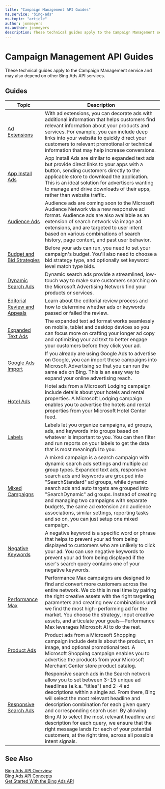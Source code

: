 ```yaml
---
title: "Campaign Management API Guides"
ms.service: "bing-ads"
ms.topic: "article"
author: jonmeyers
ms.author: jonmeyers
description: These technical guides apply to the Campaign Management service and may also depend on other Bing Ads API services.
---
```

# Campaign Management API Guides

These technical guides apply to the Campaign Management service and may also depend on other Bing Ads API services.  

## Guides

|Topic|Description|
|---------|---------------|
|[Ad Extensions](ad-extensions.md)|With ad extensions, you can decorate ads with additional information that helps customers find relevant information about your products and services. For example, you can include deep links into your website to quickly direct your customers to relevant promotional or technical information that may help increase conversions.|
|[App Install Ads](app-install-ads.md)|App Install Ads are similar to expanded text ads but provide direct links to your apps with a button, sending customers directly to the applicable store to download the application. This is an ideal solution for advertisers wanting to manage and drive downloads of their apps, rather than website traffic.|
|[Audience Ads](audience-ads.md)|Audience ads are coming soon to the Microsoft Audience Network via a new responsive ad format. Audience ads are also available as an extension of search network via image ad extensions, and are targeted to user intent based on various combinations of search history, page content, and past user behavior.|
|[Budget and Bid Strategies](budget-bid-strategies.md)|Before your ads can run, you need to set your campaign's budget. You'll also need to choose a bid strategy type, and optionally set keyword level match type bids. |
|[Dynamic Search Ads](dynamic-search-ads.md)|Dynamic search ads provide a streamlined, low-touch way to make sure customers searching on the Microsoft Advertising Network find your products or services.|
|[Editorial Review and Appeals](editorial-review-appeals.md)|Learn about the editorial review process and how to determine whether ads or keywords passed or failed the review.|
|[Expanded Text Ads](expanded-text-ads.md)|The expanded text ad format works seamlessly on mobile, tablet and desktop devices so you can focus more on crafting your longer ad copy and optimizing your ad text to better engage your customers before they click your ad.|
|[Google Ads Import](google-ads-import.md)|If you already are using Google Ads to advertise on Google, you can import these campaigns into Microsoft Advertising so that you can run the same ads on Bing. This is an easy way to expand your online advertising reach.|
|[Hotel Ads](hotel-ads.md)|Hotel ads from a Microsoft Lodging campaign include details about your hotels and rental properties. A Microsoft Lodging campaign enables you to advertise the hotels and rental properties from your Microsoft Hotel Center feed.|
|[Labels](labels.md)|Labels let you organize campaigns, ad groups, ads, and keywords into groups based on whatever is important to you. You can then filter and run reports on your labels to get the data that is most meaningful to you.|
|[Mixed Campaigns](mixed-campaigns.md)|A mixed campaign is a search campaign with dynamic search ads settings and multiple ad group types. Expanded text ads, responsive search ads and keywords are grouped into "SearchStandard" ad groups, while dynamic search ads and auto targets are grouped into "SearchDynamic" ad groups. Instead of creating and managing two campaigns with separate budgets, the same ad extension and audience associations, similar settings, reporting tasks and so on, you can just setup one mixed campaign.|
|[Negative Keywords](performance-max.md)|A negative keyword is a specific word or phrase that helps to prevent your ad from being displayed to customers who are unlikely to click your ad. You can use negative keywords to prevent your ad from being displayed if the user's search query contains one of your negative keywords.|
|[Performance Max](performance-max.md)|Performance Max campaigns are designed to find and convert more customers across the entire network. We do this in real time by pairing the right creative assets with the right targeting parameters and creating new combinations until we find the most high-performing ad for the market. You choose the strategy, input creative assets, and articulate your goals—Performance Max leverages Microsoft AI to do the rest. |
|[Product Ads](product-ads.md)|Product ads from a Microsoft Shopping campaign include details about the product, an image, and optional promotional text. A Microsoft Shopping campaign enables you to advertise the products from your Microsoft Merchant Center store product catalog.|
|[Responsive Search Ads](responsive-search-ads.md)|Responsive search ads in the Search network allow you to set between 3-15 unique ad headlines (a.k.a. "titles") and 2-4 ad descriptions within a single ad. From there, Bing will select the most relevant headline and description combination for each given query and corresponding search user. By allowing Bing AI to select the most relevant headline and description for each query, we ensure that the right message lands for each of your potential customers, at the right time, across all possible intent signals.|

## See Also

[Bing Ads API Overview](index.md)  
[Bing Ads API Concepts](concepts.md)  
[Get Started With the Bing Ads API](get-started.md)
